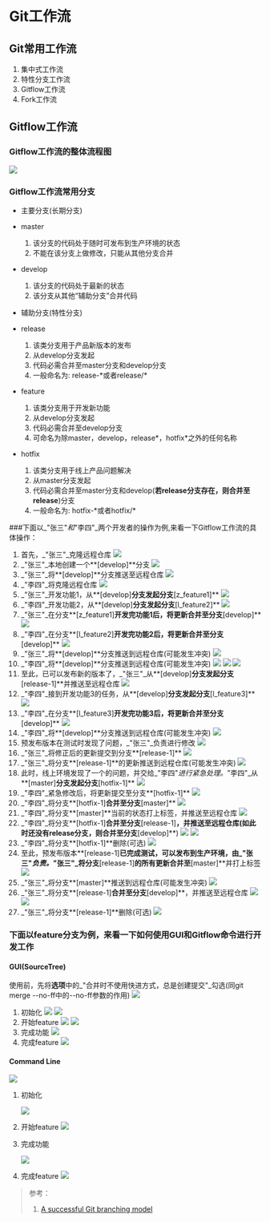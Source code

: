 # Git工作流
## Git常用工作流
1. 集中式工作流
2. 特性分支工作流
3. Gitflow工作流
4. Fork工作流

## Gitflow工作流
### Gitflow工作流的整体流程图
![](pic/gitflow/gitflow.jpg)

### Gitflow工作流常用分支
* 主要分支(长期分支)
 * master
     1. 该分支的代码处于随时可发布到生产环境的状态
     2. 不能在该分支上做修改，只能从其他分支合并
 * develop
     1. 该分支的代码处于最新的状态
     2. 该分支从其他“辅助分支”合并代码

* 辅助分支(特性分支)
 * release
     1. 该类分支用于产品新版本的发布
     2. 从develop分支发起
     3. 代码必需合并至master分支和develop分支
     4. 一般命名为: release-\*或者release/\*
 * feature
     1. 该类分支用于开发新功能
     2. 从develop分支发起
     3. 代码必需合并至develop分支
     4. 可命名为除master，develop，release*，hotfix*之外的任何名称
 * hotfix
     1. 该类分支用于线上产品问题解决
     2. 从master分支发起
     3. 代码必需合并至master分支和develop(**若release分支存在，则合并至release**)分支
     4. 一般命名为: hotfix-\*或者hotfix/\*

###下面以_"张三"_和_"李四"_两个开发者的操作为例,来看一下Gitflow工作流的具体操作：

 1. 首先，_"张三"_克隆远程仓库
![](pic/gitflow/clone_repository.jpg)
 2. _"张三"_本地创建一个**[develop]**分支
![](pic/gitflow/branch_develop.jpg)
 3. _"张三"_将**[develop]**分支推送至远程仓库
![](pic/gitflow/push_develop_init.jpg)
 4. _"李四"_将克隆远程仓库
![](pic/gitflow/clone_repository2.jpg)
 5. _"张三"_开发功能1，从**[develop]**分支发起分支**[z_feature1]**
![](pic/gitflow/z_feature1_init.jpg)
 6. _"李四"_开发功能2，从**[develop]**分支发起分支**[l_feature2]**
![](pic/gitflow/l_feature2_init.jpg)
 7. _"张三"_在分支**[z_feature1]**开发完功能1后，将更新合并至分支**[develop]**
![](pic/gitflow/z_feature1_merge.jpg)
 8. _"李四"_在分支**[l_feature2]**开发完功能2后，将更新合并至分支**[develop]**
![](pic/gitflow/l_feature2_merge.jpg)
 9. _"张三"_将**[develop]**分支推送到远程仓库(可能发生冲突)
![](pic/gitflow/z_feature1_push.jpg)
 10. _"李四"_将**[develop]**分支推送到远程仓库(可能发生冲突)
![](pic/gitflow/l_feature2_push1.jpg)
![](pic/gitflow/l_feature2_push2.jpg)
![](pic/gitflow/l_feature2_push3.jpg)
 11. 至此，已可以发布新的版本了，_"张三"_从**[develop]**分支发起分支**[release-1]**并推送至远程仓库
![](pic/gitflow/release1_init.jpg)
 12. _"李四"_接到开发功能3的任务，从**[develop]**分支发起分支**[l_feature3]**
![](pic/gitflow/l_feature3_init.jpg)
 13. _"李四"_在分支**[l_feature3]**开发完功能3后，将更新合并至分支**[develop]**
![](pic/gitflow/l_feature3_merge.jpg)
 14. _"李四"_将**[develop]**分支推送到远程仓库(可能发生冲突)
![](pic/gitflow/l_feature3_push.jpg)
 15. 预发布版本在测试时发现了问题，_"张三"_负责进行修改
![](pic/gitflow/release1_fix1.jpg)
 16. _"张三"_将修正后的更新提交到分支**[release-1]**
![](pic/gitflow/release1_fix2.jpg)
 17. _"张三"_将分支**[release-1]**的更新推送到远程仓库(可能发生冲突)
![](pic/gitflow/release1_fix3.jpg)
 18. 此时，线上环境发现了一个的问题，并交给_"李四"_进行紧急处理。_"李四"_从**[master]**分支发起分支**[hotfix-1]**
![](pic/gitflow/hotfix1_init.jpg)
 19. _"李四"_紧急修改后，将更新提交至分支**[hotfix-1]**
![](pic/gitflow/hotfix1_fix1.jpg)
 20. _"李四"_将分支**[hotfix-1]**合并至分支**[master]**
![](pic/gitflow/hotfix1_fix2.jpg)
 21. _"李四"_将分支**[master]**当前的状态打上标签，并推送至远程仓库
 ![](pic/gitflow/hotfix1_fix3.jpg)
 22. _"李四"_将分支**[hotfix-1]**合并至分支**[release-1]**，并推送至远程仓库(如此时还没有release分支，则合并至分支**[develop]**)
 ![](pic/gitflow/hotfix1_fix4.jpg)
 ![](pic/gitflow/hotfix1_fix5.jpg)
 23. _"李四"_将分支**[hotfix-1]**删除(可选)
 ![](pic/gitflow/hotfix1_fix6.jpg)
 24. 至此，预发布版本**[release-1]**已完成测试，可以发布到生产环境，由_"张三"_负责。_"张三"_将分支**[release-1]**的所有更新合并至**[master]**并打上标签
![](pic/gitflow/release1_merge.jpg)
 25. _"张三"_将分支**[master]**推送到远程仓库(可能发生冲突)
![](pic/gitflow/release1_push.jpg)
 26. _"张三"_将分支**[release-1]**合并至分支**[develop]**，并推送至远程仓库
 ![](pic/gitflow/release1_merge_develop1.jpg)
 ![](pic/gitflow/release1_merge_develop2.jpg)
 26. _"张三"_将分支**[release-1]**删除(可选)
 ![](pic/gitflow/release1_delete.jpg)

### 下面以**feature**分支为例，来看一下如何使用GUI和Gitflow命令进行开发工作
#### GUI(SourceTree)
使用前，先将**选项**中的_"合并时不使用快进方式，总是创建提交"_勾选(同git merge --no-ff中的--no-ff参数的作用)
![](pic/gitflow/source_tree_config1.jpg)

 1. 初始化
    ![](pic/gitflow/source_tree_1.jpg)
    ![](pic/gitflow/source_tree_2.jpg)
 2. 开始feature
    ![](pic/gitflow/source_tree_3.jpg)
    ![](pic/gitflow/source_tree_4.jpg)
 3. 完成功能
    ![](pic/gitflow/source_tree_5.jpg)
 4. 完成feature
    ![](pic/gitflow/source_tree_6.jpg)

#### Command Line
![](pic/gitflow/git-flow-commands.png)

 1. 初始化

    ![](pic/gitflow/git_flow_init_1.jpg)
 2. 开始feature
    ![](pic/gitflow/git_flow_feature_start.jpg)
 3. 完成功能

    ![](pic/gitflow/git_flow_feature_commit.jpg)
 4. 完成feature
    ![](pic/gitflow/git_flow_feature_finish.jpg)

> 参考：
> 1. [A successful Git branching model](http://nvie.com/posts/a-successful-git-branching-model/)
